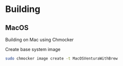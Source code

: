 # Building

## MacOS
Building on Mac using Chmocker


Create base system image
```bash
sudo chmocker image create -t MacOSVenturaWithBrew
```

